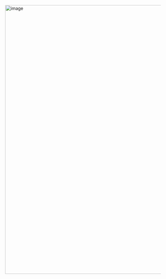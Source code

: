 <img width="1907" height="871" alt="image" src="https://github.com/user-attachments/assets/84518ed7-ea81-4bfe-af03-2540c21dc028" />
